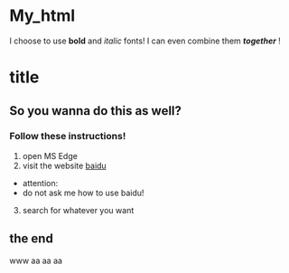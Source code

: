 # My_html

I choose to use **bold** and *italic* fonts!
I can even combine them ***together*** ! 

# title
## So you wanna do this as well?
### Follow these instructions!
1. open MS Edge
2. visit the website [baidu](http://baidu.com)
  - attention:
  - do not ask me how to use baidu!
3. search for whatever you want

## the end
www
aa
aa
aa
